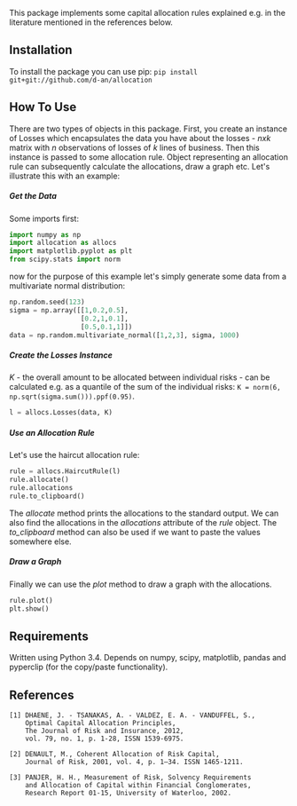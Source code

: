 This package implements some capital allocation rules explained e.g. in the literature mentioned in the references below. 

Installation
------------
To install the package you can use pip: 
`pip install git+git://github.com/d-an/allocation`


How To Use
----------

There are two types of objects in this package. First, you create an instance of Losses which encapsulates the data you 
have about the losses - *nxk* matrix with *n* observations of losses of *k* lines of business. Then this instance is 
passed to some allocation rule. Object representing an allocation rule can subsequently calculate the allocations, draw
a graph etc. Let's illustrate this with an example:


##### Get the Data
Some imports first:
```python
import numpy as np
import allocation as allocs
import matplotlib.pyplot as plt
from scipy.stats import norm
```

now for the purpose of this example let's simply generate some data from a multivariate normal distribution:
```python
np.random.seed(123)
sigma = np.array([[1,0.2,0.5],
                  [0.2,1,0.1],
                  [0.5,0.1,1]])
data = np.random.multivariate_normal([1,2,3], sigma, 1000)
```

##### Create the Losses Instance
*K* - the overall amount to be allocated between individual risks - can be calculated e.g. as a quantile of the sum
of the individual risks: `K = norm(6, np.sqrt(sigma.sum())).ppf(0.95)`.
```python
l = allocs.Losses(data, K)
```

##### Use an Allocation Rule
Let's use the haircut allocation rule: 
```python
rule = allocs.HaircutRule(l)
rule.allocate()
rule.allocations
rule.to_clipboard()
```
The *allocate* method prints the allocations to the standard output. We can also find the allocations in the *allocations* 
attribute of the *rule* object. The *to_clipboard* method can also be used if we want to paste the values somewhere else. 

##### Draw a Graph
Finally we can use the *plot* method to draw a graph with the allocations.
```python
rule.plot()
plt.show()
```

Requirements
------------

Written using Python 3.4. Depends on numpy, scipy, matplotlib, pandas and pyperclip (for the copy/paste functionality).

References
----------
```
[1] DHAENE, J. - TSANAKAS, A. - VALDEZ, E. A. - VANDUFFEL, S.,
    Optimal Capital Allocation Principles,
    The Journal of Risk and Insurance, 2012, 
    vol. 79, no. 1, p. 1-28, ISSN 1539-6975.

[2] DENAULT, M., Coherent Allocation of Risk Capital, 
    Journal of Risk, 2001, vol. 4, p. 1–34. ISSN 1465-1211.
          
[3] PANJER, H. H., Measurement of Risk, Solvency Requirements 
    and Allocation of Capital within Financial Conglomerates, 
    Research Report 01-15, University of Waterloo, 2002.
```

